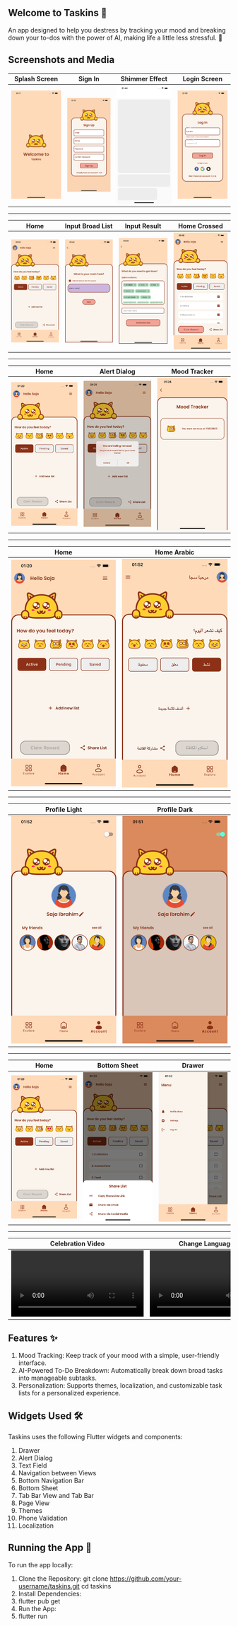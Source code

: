 ## Welcome to Taskins 🌱

An app designed to help you destress by tracking your mood and breaking down your to-dos with the power of AI, making life a little less stressful. 💫

##


## Screenshots and Media


| Splash Screen | Sign In | Shimmer Effect | Login Screen |
| -------------- | ------- | -------------- | ------------ |
| ![Splash](splash.png) | ![Sign In](sign_up.png) | ![Shimmer](shimmer.png) | ![Login](login.png) |

---


| Home | Input Broad List | Input Result | Home Crossed |
| ---- | ---------------- | ------------ | ------------ |
| ![Home](home.png) | ![Input Broad List](input_broad_list.png) | ![Input Result](input_result.png) | ![Home Crossed](home_crossed.png) |

---


| Home | Alert Dialog | Mood Tracker |
| ---- | ------------ | ------------ |
| ![Home](home.png) | ![Alert Dialog](alertdialog.png) | ![Mood Tracker](mood_tracker.png) |

---


| Home | Home Arabic |
| ---- | ----------- |
| ![Home](home.png) | ![Home Arabic](home_arabic.png) |

---


| Profile Light | Profile Dark |
| ------------- | ------------- |
| ![Profile Light](profile_light.png) | ![Profile Dark](profile_dark.png) |

---


| Home | Bottom Sheet | Drawer |
| ---- | ------------ | ------ |
| ![Home](home.png) | ![Bottom Sheet](bottom_sheet.png) | ![Drawer](drawer.png) |

---

| Celebration Video | Change Language Video |
| ----------------- | --------------------- |
| ![Celebration Video](celeb.mov) | ![Change Language Video](changelang.mov) |


## Features ✨
1. Mood Tracking: Keep track of your mood with a simple, user-friendly interface.
2. AI-Powered To-Do Breakdown: Automatically break down broad tasks into manageable subtasks.
3. Personalization: Supports themes, localization, and customizable task lists for a personalized experience.


## Widgets Used 🛠️
Taskins uses the following Flutter widgets and components:
1. Drawer
2. Alert Dialog
3. Text Field
4. Navigation between Views
5. Bottom Navigation Bar
6. Bottom Sheet
7. Tab Bar View and Tab Bar
8. Page View
9. Themes
10. Phone Validation
11. Localization

##  Running the App 🚀
To run the app locally:
1. Clone the Repository:
git clone https://github.com/your-username/taskins.git
cd taskins
2. Install Dependencies:
3. flutter pub get
4. Run the App:
5. flutter run

